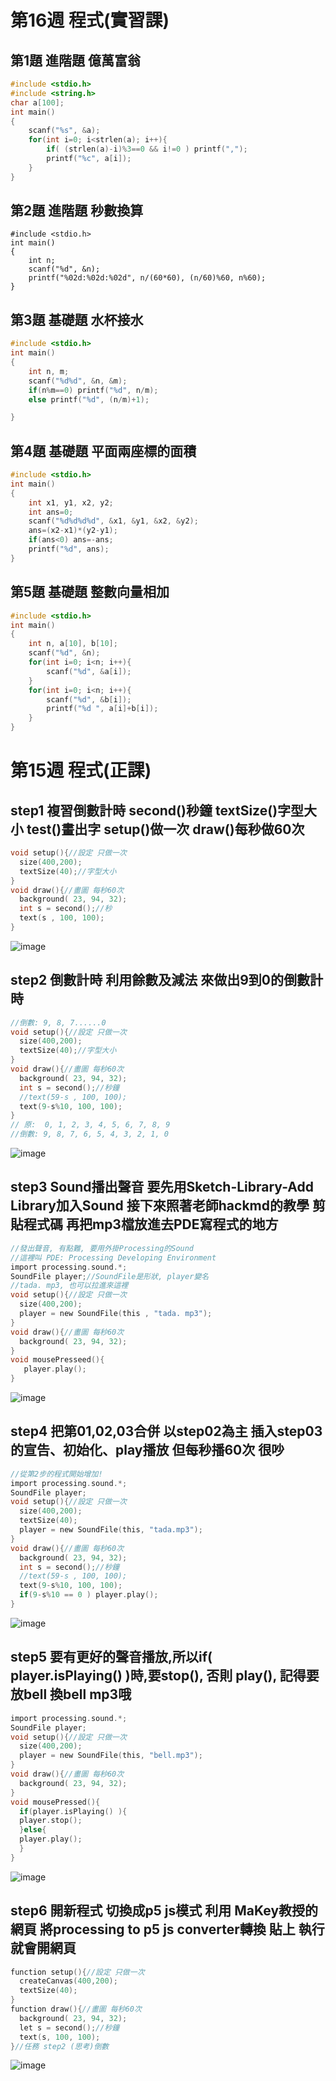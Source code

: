 # 第16週 程式(實習課)
## 第1題 進階題 億萬富翁 
```c
#include <stdio.h>
#include <string.h>
char a[100];
int main()
{
	scanf("%s", &a);
	for(int i=0; i<strlen(a); i++){
		if( (strlen(a)-i)%3==0 && i!=0 ) printf(",");
		printf("%c", a[i]);
	}
}
```
## 第2題 進階題 秒數換算 
```
#include <stdio.h>
int main()
{
	int n;
	scanf("%d", &n);
	printf("%02d:%02d:%02d", n/(60*60), (n/60)%60, n%60);
}
```

## 第3題 基礎題 水杯接水 
```c
#include <stdio.h>
int main()
{
	int n, m;
	scanf("%d%d", &n, &m);
	if(n%m==0) printf("%d", n/m);
	else printf("%d", (n/m)+1);

}
```
## 第4題 基礎題 平面兩座標的面積
```c
#include <stdio.h>
int main()
{
	int x1, y1, x2, y2;
	int ans=0;
	scanf("%d%d%d%d", &x1, &y1, &x2, &y2);
	ans=(x2-x1)*(y2-y1);
	if(ans<0) ans=-ans;
	printf("%d", ans);
}
```
## 第5題 基礎題 整數向量相加 
```c
#include <stdio.h>
int main()
{
	int n, a[10], b[10];
	scanf("%d", &n);
	for(int i=0; i<n; i++){
		scanf("%d", &a[i]);
	}
	for(int i=0; i<n; i++){
		scanf("%d", &b[i]);
		printf("%d ", a[i]+b[i]);
	}
}
```
# 第15週 程式(正課)
## step1 複習倒數計時 second()秒鐘 textSize()字型大小 test()畫出字 setup()做一次 draw()每秒做60次
```c
void setup(){//設定 只做一次
  size(400,200);
  textSize(40);//字型大小
}
void draw(){//畫圖 每秒60次
  background( 23, 94, 32);
  int s = second();//秒
  text(s , 100, 100);
}
```
![image](https://raw.githubusercontent.com/xytungg/2020cce/gh-pages/week15/week15-1.png)
## step2 倒數計時 利用餘數及減法 來做出9到0的倒數計時
```c
//倒數: 9, 8, 7......0
void setup(){//設定 只做一次
  size(400,200);
  textSize(40);//字型大小
}
void draw(){//畫圖 每秒60次
  background( 23, 94, 32);
  int s = second();//秒鐘
  //text(59-s , 100, 100);
  text(9-s%10, 100, 100);
}
// 原:  0, 1, 2, 3, 4, 5, 6, 7, 8, 9
//倒數: 9, 8, 7, 6, 5, 4, 3, 2, 1, 0
```
![image](https://raw.githubusercontent.com/xytungg/2020cce/gh-pages/week15/week15-2.png)
## step3 Sound播出聲音 要先用Sketch-Library-Add Library加入Sound 接下來照著老師hackmd的教學 剪貼程式碼 再把mp3檔放進去PDE寫程式的地方
```c
//發出聲音, 有點難, 要用外掛Processing的Sound
//這裡叫 PDE: Processing Developing Environment
import processing.sound.*;
SoundFile player;//SoundFile是形狀, player變名
//tada. mp3, 也可以拉進來這裡
void setup(){//設定 只做一次
  size(400,200);
  player = new SoundFile(this , "tada. mp3");
}
void draw(){//畫圖 每秒60次
  background( 23, 94, 32);
}
void mousePresseed(){
   player.play(); 
}
```
![image](https://raw.githubusercontent.com/xytungg/2020cce/gh-pages/week15/week15-3.png)
## step4 把第01,02,03合併 以step02為主 插入step03的宣告、初始化、play播放 但每秒播60次 很吵
```c
//從第2步的程式開始增加!
import processing.sound.*;
SoundFile player;
void setup(){//設定 只做一次
  size(400,200);
  textSize(40);
  player = new SoundFile(this, "tada.mp3");
}
void draw(){//畫圖 每秒60次
  background( 23, 94, 32);
  int s = second();//秒鐘
  //text(59-s , 100, 100);
  text(9-s%10, 100, 100);
  if(9-s%10 == 0 ) player.play();
}
```
![image](https://raw.githubusercontent.com/xytungg/2020cce/gh-pages/week15/week15-4.png)
## step5 要有更好的聲音播放,所以if( player.isPlaying() )時,要stop(), 否則 play(), 記得要放bell 換bell mp3哦
```c
import processing.sound.*;
SoundFile player;
void setup(){//設定 只做一次
  size(400,200);
  player = new SoundFile(this, "bell.mp3");
}
void draw(){//畫圖 每秒60次
  background( 23, 94, 32);
}
void mousePressed(){
  if(player.isPlaying() ){
  player.stop();
  }else{
  player.play(); 
  }
}
```
![image](https://raw.githubusercontent.com/xytungg/2020cce/gh-pages/week15/week15-5.png)
## step6 開新程式 切換成p5 js模式 利用 MaKey教授的網頁 將processing to p5 js converter轉換 貼上 執行 就會開網頁
```c
function setup(){//設定 只做一次
  createCanvas(400,200);
  textSize(40);
}
function draw(){//畫圖 每秒60次
  background( 23, 94, 32);
  let s = second();//秒鐘
  text(s, 100, 100);
}//任務 step2 (思考)倒數
```
![image](https://raw.githubusercontent.com/xytungg/2020cce/gh-pages/week15/week15-6.png)
